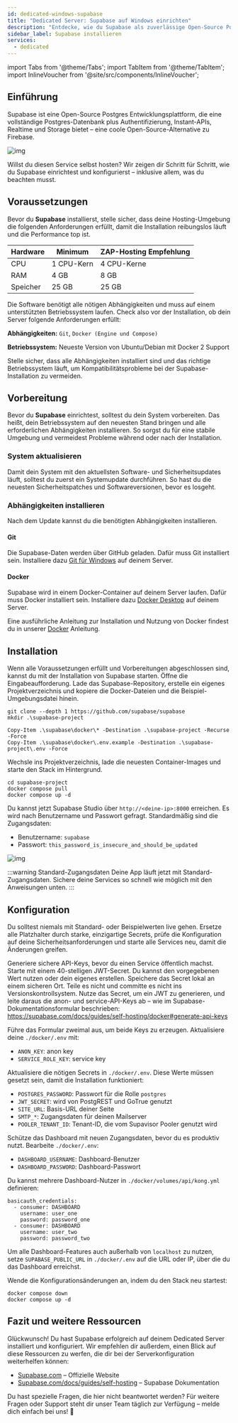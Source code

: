 ```yaml
---
id: dedicated-windows-supabase
title: "Dedicated Server: Supabase auf Windows einrichten"
description: "Entdecke, wie du Supabase als zuverlässige Open-Source Postgres Plattform mit Authentifizierung und Realtime-Features einrichtest → Jetzt mehr erfahren"
sidebar_label: Supabase installieren
services:
  - dedicated
---
```


import Tabs from '@theme/Tabs';
import TabItem from '@theme/TabItem';
import InlineVoucher from '@site/src/components/InlineVoucher';

## Einführung

Supabase ist eine Open-Source Postgres Entwicklungsplattform, die eine vollständige Postgres-Datenbank plus Authentifizierung, Instant-APIs, Realtime und Storage bietet – eine coole Open-Source-Alternative zu Firebase.

![img](https://screensaver01.zap-hosting.com/index.php/s/gE9NRSMr22oZaCx/preview)

Willst du diesen Service selbst hosten? Wir zeigen dir Schritt für Schritt, wie du Supabase einrichtest und konfigurierst – inklusive allem, was du beachten musst.

<InlineVoucher />



## Voraussetzungen

Bevor du **Supabase** installierst, stelle sicher, dass deine Hosting-Umgebung die folgenden Anforderungen erfüllt, damit die Installation reibungslos läuft und die Performance top ist.

| Hardware   | Minimum     | ZAP-Hosting Empfehlung   |
| ---------- | ----------- | ------------------------ |
| CPU        | 1 CPU-Kern  | 4 CPU-Kerne              |
| RAM        | 4 GB        | 8 GB                     |
| Speicher   | 25 GB       | 25 GB                    |

Die Software benötigt alle nötigen Abhängigkeiten und muss auf einem unterstützten Betriebssystem laufen. Check also vor der Installation, ob dein Server folgende Anforderungen erfüllt:

**Abhängigkeiten:** `Git`, `Docker (Engine und Compose)`

**Betriebssystem:** Neueste Version von Ubuntu/Debian mit Docker 2 Support

Stelle sicher, dass alle Abhängigkeiten installiert sind und das richtige Betriebssystem läuft, um Kompatibilitätsprobleme bei der Supabase-Installation zu vermeiden.



## Vorbereitung

Bevor du **Supabase** einrichtest, solltest du dein System vorbereiten. Das heißt, dein Betriebssystem auf den neuesten Stand bringen und alle erforderlichen Abhängigkeiten installieren. So sorgst du für eine stabile Umgebung und vermeidest Probleme während oder nach der Installation.


### System aktualisieren
Damit dein System mit den aktuellsten Software- und Sicherheitsupdates läuft, solltest du zuerst ein Systemupdate durchführen. So hast du die neuesten Sicherheitspatches und Softwareversionen, bevor es losgeht.

### Abhängigkeiten installieren
Nach dem Update kannst du die benötigten Abhängigkeiten installieren.

#### Git
Die Supabase-Daten werden über GitHub geladen. Dafür muss Git installiert sein. Installiere dazu [Git für Windows](https://git-scm.com/downloads/win) auf deinem Server.
#### Docker

Supabase wird in einem Docker-Container auf deinem Server laufen. Dafür muss Docker installiert sein. Installiere dazu [Docker Desktop](https://docs.docker.com/desktop/setup/install/windows-install/) auf deinem Server.

Eine ausführliche Anleitung zur Installation und Nutzung von Docker findest du in unserer [Docker](dedicated-windows-docker.md) Anleitung.


## Installation
Wenn alle Voraussetzungen erfüllt und Vorbereitungen abgeschlossen sind, kannst du mit der Installation von Supabase starten. Öffne die Eingabeaufforderung. Lade das Supabase-Repository, erstelle ein eigenes Projektverzeichnis und kopiere die Docker-Dateien und die Beispiel-Umgebungsdatei hinein.

```
git clone --depth 1 https://github.com/supabase/supabase
mkdir .\supabase-project

Copy-Item .\supabase\docker\* -Destination .\supabase-project -Recurse -Force
Copy-Item .\supabase\docker\.env.example -Destination .\supabase-project\.env -Force
```

Wechsle ins Projektverzeichnis, lade die neuesten Container-Images und starte den Stack im Hintergrund.
```
cd supabase-project
docker compose pull
docker compose up -d
```

Du kannst jetzt Supabase Studio über `http://<deine-ip>:8000` erreichen. Es wird nach Benutzername und Passwort gefragt. Standardmäßig sind die Zugangsdaten:

- Benutzername: `supabase`
- Passwort: `this_password_is_insecure_and_should_be_updated`

![img](https://screensaver01.zap-hosting.com/index.php/s/oBpk2K3S46gETHf/preview)

:::warning Standard-Zugangsdaten
Deine App läuft jetzt mit Standard-Zugangsdaten. Sichere deine Services so schnell wie möglich mit den Anweisungen unten.
:::



## Konfiguration
Du solltest niemals mit Standard- oder Beispielwerten live gehen. Ersetze alle Platzhalter durch starke, einzigartige Secrets, prüfe die Konfiguration auf deine Sicherheitsanforderungen und starte alle Services neu, damit die Änderungen greifen.

Generiere sichere API-Keys, bevor du einen Service öffentlich machst. Starte mit einem 40-stelligen JWT-Secret. Du kannst den vorgegebenen Wert nutzen oder dein eigenes erstellen. Speichere das Secret lokal an einem sicheren Ort. Teile es nicht und committe es nicht ins Versionskontrollsystem. Nutze das Secret, um ein JWT zu generieren, und leite daraus die anon- und service-API-Keys ab – wie im Supabase-Dokumentationsformular beschrieben: https://supabase.com/docs/guides/self-hosting/docker#generate-api-keys

Führe das Formular zweimal aus, um beide Keys zu erzeugen. Aktualisiere deine `./docker/.env` mit:

- `ANON_KEY`: anon key
- `SERVICE_ROLE_KEY`: service key

Aktualisiere die nötigen Secrets in `./docker/.env`. Diese Werte müssen gesetzt sein, damit die Installation funktioniert:

- `POSTGRES_PASSWORD`: Passwort für die Rolle `postgres`
- `JWT_SECRET`: wird von PostgREST und GoTrue genutzt
- `SITE_URL`: Basis-URL deiner Seite
- `SMTP_*`: Zugangsdaten für deinen Mailserver
- `POOLER_TENANT_ID`: Tenant-ID, die vom Supavisor Pooler genutzt wird

Schütze das Dashboard mit neuen Zugangsdaten, bevor du es produktiv nutzt. Bearbeite `./docker/.env`:

- `DASHBOARD_USERNAME`: Dashboard-Benutzer
- `DASHBOARD_PASSWORD`: Dashboard-Passwort

Du kannst mehrere Dashboard-Nutzer in `./docker/volumes/api/kong.yml` definieren:

```
basicauth_credentials:
  - consumer: DASHBOARD
    username: user_one
    password: password_one
  - consumer: DASHBOARD
    username: user_two
    password: password_two
```

Um alle Dashboard-Features auch außerhalb von `localhost` zu nutzen, setze `SUPABASE_PUBLIC_URL` in `./docker/.env` auf die URL oder IP, über die du das Dashboard erreichst.

Wende die Konfigurationsänderungen an, indem du den Stack neu startest:

```
docker compose down
docker compose up -d
```




## Fazit und weitere Ressourcen

Glückwunsch! Du hast Supabase erfolgreich auf deinem Dedicated Server installiert und konfiguriert. Wir empfehlen dir außerdem, einen Blick auf diese Ressourcen zu werfen, die dir bei der Serverkonfiguration weiterhelfen können:

- [Supabase.com](https://Supabase.com/) – Offizielle Website
- [Supabase.com/docs/guides/self-hosting](https://supabase.com/docs/guides/self-hosting) – Supabase Dokumentation

Du hast spezielle Fragen, die hier nicht beantwortet werden? Für weitere Fragen oder Support steht dir unser Team täglich zur Verfügung – melde dich einfach bei uns! 🙂



<InlineVoucher />